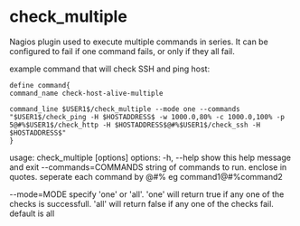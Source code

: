 # check_multiple

Nagios plugin used to execute multiple commands in series. It can be configured to fail if one command fails, or only if they all fail.

example command that will check SSH and ping host:
```
define command{
command_name check-host-alive-multiple

command_line $USER1$/check_multiple --mode one --commands "$USER1$/check_ping -H $HOSTADDRESS$ -w 1000.0,80% -c 1000.0,100% -p 5@#%$USER1$/check_http -H $HOSTADDRESS$@#%$USER1$/check_ssh -H $HOSTADDRESS$"
}
```

usage: check_multiple [options]
options:
-h, --help show this help message and exit
--commands=COMMANDS string of commands to run. enclose in quotes. seperate each command by @#% eg command1@#%command2

--mode=MODE specify 'one' or 'all'. 'one' will return true if any one of the checks is successfull. 'all' will return false if any one of the checks fail. default is all
